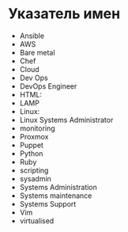 <!--
File          : i.md

Created       : Tue 28 Jul 2015 06:52:14
Last Modified : Sat 01 Aug 2015 22:02:04
Maintainer    : sharlatan
-->

# Указатель имен #

*   Ansible
*   AWS
*   Bare metal
*   Chef
*   Cloud
*   Dev Ops
*   DevOps Engineer
*   HTML:
*   LAMP
*   Linux: 
*   Linux Systems Administrator
*   monitoring
*   Proxmox
*   Puppet
*   Python
*   Ruby
*   scripting
*   sysadmin
*   Systems Administration
*   Systems maintenance
*   Systems Support
*   Vim
*   virtualised
